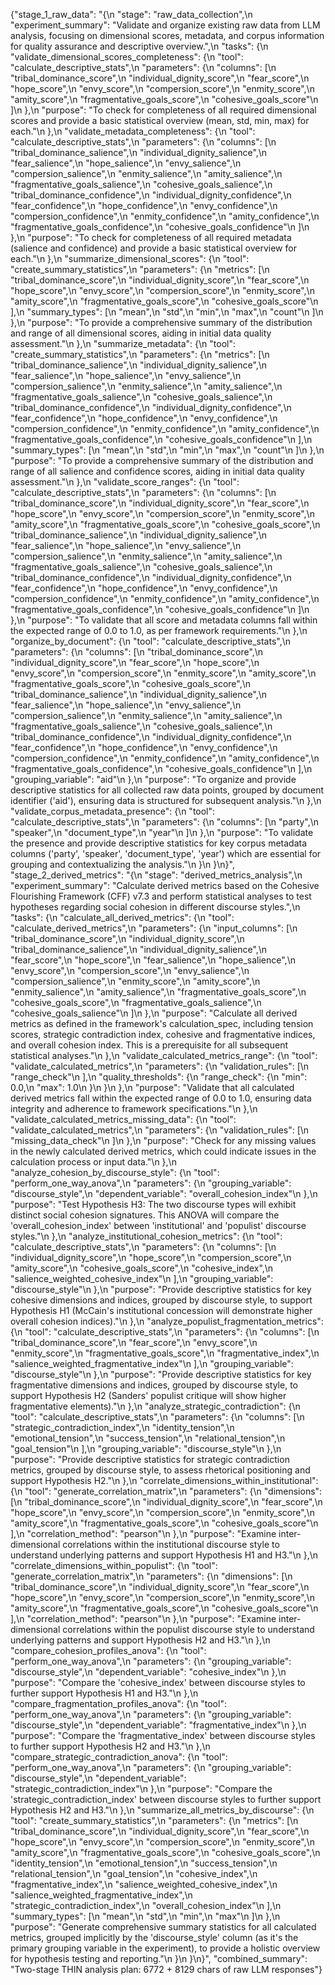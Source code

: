 {"stage_1_raw_data": "{\n  \"stage\": \"raw_data_collection\",\n  \"experiment_summary\": \"Validate and organize existing raw data from LLM analysis, focusing on dimensional scores, metadata, and corpus information for quality assurance and descriptive overview.\",\n  \"tasks\": {\n    \"validate_dimensional_scores_completeness\": {\n      \"tool\": \"calculate_descriptive_stats\",\n      \"parameters\": {\n        \"columns\": [\n          \"tribal_dominance_score\",\n          \"individual_dignity_score\",\n          \"fear_score\",\n          \"hope_score\",\n          \"envy_score\",\n          \"compersion_score\",\n          \"enmity_score\",\n          \"amity_score\",\n          \"fragmentative_goals_score\",\n          \"cohesive_goals_score\"\n        ]\n      },\n      \"purpose\": \"To check for completeness of all required dimensional scores and provide a basic statistical overview (mean, std, min, max) for each.\"\n    },\n    \"validate_metadata_completeness\": {\n      \"tool\": \"calculate_descriptive_stats\",\n      \"parameters\": {\n        \"columns\": [\n          \"tribal_dominance_salience\",\n          \"individual_dignity_salience\",\n          \"fear_salience\",\n          \"hope_salience\",\n          \"envy_salience\",\n          \"compersion_salience\",\n          \"enmity_salience\",\n          \"amity_salience\",\n          \"fragmentative_goals_salience\",\n          \"cohesive_goals_salience\",\n          \"tribal_dominance_confidence\",\n          \"individual_dignity_confidence\",\n          \"fear_confidence\",\n          \"hope_confidence\",\n          \"envy_confidence\",\n          \"compersion_confidence\",\n          \"enmity_confidence\",\n          \"amity_confidence\",\n          \"fragmentative_goals_confidence\",\n          \"cohesive_goals_confidence\"\n        ]\n      },\n      \"purpose\": \"To check for completeness of all required metadata (salience and confidence) and provide a basic statistical overview for each.\"\n    },\n    \"summarize_dimensional_scores\": {\n      \"tool\": \"create_summary_statistics\",\n      \"parameters\": {\n        \"metrics\": [\n          \"tribal_dominance_score\",\n          \"individual_dignity_score\",\n          \"fear_score\",\n          \"hope_score\",\n          \"envy_score\",\n          \"compersion_score\",\n          \"enmity_score\",\n          \"amity_score\",\n          \"fragmentative_goals_score\",\n          \"cohesive_goals_score\"\n        ],\n        \"summary_types\": [\n          \"mean\",\n          \"std\",\n          \"min\",\n          \"max\",\n          \"count\"\n        ]\n      },\n      \"purpose\": \"To provide a comprehensive summary of the distribution and range of all dimensional scores, aiding in initial data quality assessment.\"\n    },\n    \"summarize_metadata\": {\n      \"tool\": \"create_summary_statistics\",\n      \"parameters\": {\n        \"metrics\": [\n          \"tribal_dominance_salience\",\n          \"individual_dignity_salience\",\n          \"fear_salience\",\n          \"hope_salience\",\n          \"envy_salience\",\n          \"compersion_salience\",\n          \"enmity_salience\",\n          \"amity_salience\",\n          \"fragmentative_goals_salience\",\n          \"cohesive_goals_salience\",\n          \"tribal_dominance_confidence\",\n          \"individual_dignity_confidence\",\n          \"fear_confidence\",\n          \"hope_confidence\",\n          \"envy_confidence\",\n          \"compersion_confidence\",\n          \"enmity_confidence\",\n          \"amity_confidence\",\n          \"fragmentative_goals_confidence\",\n          \"cohesive_goals_confidence\"\n        ],\n        \"summary_types\": [\n          \"mean\",\n          \"std\",\n          \"min\",\n          \"max\",\n          \"count\"\n        ]\n      },\n      \"purpose\": \"To provide a comprehensive summary of the distribution and range of all salience and confidence scores, aiding in initial data quality assessment.\"\n    },\n    \"validate_score_ranges\": {\n      \"tool\": \"calculate_descriptive_stats\",\n      \"parameters\": {\n        \"columns\": [\n          \"tribal_dominance_score\",\n          \"individual_dignity_score\",\n          \"fear_score\",\n          \"hope_score\",\n          \"envy_score\",\n          \"compersion_score\",\n          \"enmity_score\",\n          \"amity_score\",\n          \"fragmentative_goals_score\",\n          \"cohesive_goals_score\",\n          \"tribal_dominance_salience\",\n          \"individual_dignity_salience\",\n          \"fear_salience\",\n          \"hope_salience\",\n          \"envy_salience\",\n          \"compersion_salience\",\n          \"enmity_salience\",\n          \"amity_salience\",\n          \"fragmentative_goals_salience\",\n          \"cohesive_goals_salience\",\n          \"tribal_dominance_confidence\",\n          \"individual_dignity_confidence\",\n          \"fear_confidence\",\n          \"hope_confidence\",\n          \"envy_confidence\",\n          \"compersion_confidence\",\n          \"enmity_confidence\",\n          \"amity_confidence\",\n          \"fragmentative_goals_confidence\",\n          \"cohesive_goals_confidence\"\n        ]\n      },\n      \"purpose\": \"To validate that all score and metadata columns fall within the expected range of 0.0 to 1.0, as per framework requirements.\"\n    },\n    \"organize_by_document\": {\n      \"tool\": \"calculate_descriptive_stats\",\n      \"parameters\": {\n        \"columns\": [\n          \"tribal_dominance_score\",\n          \"individual_dignity_score\",\n          \"fear_score\",\n          \"hope_score\",\n          \"envy_score\",\n          \"compersion_score\",\n          \"enmity_score\",\n          \"amity_score\",\n          \"fragmentative_goals_score\",\n          \"cohesive_goals_score\",\n          \"tribal_dominance_salience\",\n          \"individual_dignity_salience\",\n          \"fear_salience\",\n          \"hope_salience\",\n          \"envy_salience\",\n          \"compersion_salience\",\n          \"enmity_salience\",\n          \"amity_salience\",\n          \"fragmentative_goals_salience\",\n          \"cohesive_goals_salience\",\n          \"tribal_dominance_confidence\",\n          \"individual_dignity_confidence\",\n          \"fear_confidence\",\n          \"hope_confidence\",\n          \"envy_confidence\",\n          \"compersion_confidence\",\n          \"enmity_confidence\",\n          \"amity_confidence\",\n          \"fragmentative_goals_confidence\",\n          \"cohesive_goals_confidence\"\n        ],\n        \"grouping_variable\": \"aid\"\n      },\n      \"purpose\": \"To organize and provide descriptive statistics for all collected raw data points, grouped by document identifier ('aid'), ensuring data is structured for subsequent analysis.\"\n    },\n    \"validate_corpus_metadata_presence\": {\n      \"tool\": \"calculate_descriptive_stats\",\n      \"parameters\": {\n        \"columns\": [\n          \"party\",\n          \"speaker\",\n          \"document_type\",\n          \"year\"\n        ]\n      },\n      \"purpose\": \"To validate the presence and provide descriptive statistics for key corpus metadata columns ('party', 'speaker', 'document_type', 'year') which are essential for grouping and contextualizing the analysis.\"\n    }\n  }\n}", "stage_2_derived_metrics": "{\n  \"stage\": \"derived_metrics_analysis\",\n  \"experiment_summary\": \"Calculate derived metrics based on the Cohesive Flourishing Framework (CFF) v7.3 and perform statistical analyses to test hypotheses regarding social cohesion in different discourse styles.\",\n  \"tasks\": {\n    \"calculate_all_derived_metrics\": {\n      \"tool\": \"calculate_derived_metrics\",\n      \"parameters\": {\n        \"input_columns\": [\n          \"tribal_dominance_score\",\n          \"individual_dignity_score\",\n          \"tribal_dominance_salience\",\n          \"individual_dignity_salience\",\n          \"fear_score\",\n          \"hope_score\",\n          \"fear_salience\",\n          \"hope_salience\",\n          \"envy_score\",\n          \"compersion_score\",\n          \"envy_salience\",\n          \"compersion_salience\",\n          \"enmity_score\",\n          \"amity_score\",\n          \"enmity_salience\",\n          \"amity_salience\",\n          \"fragmentative_goals_score\",\n          \"cohesive_goals_score\",\n          \"fragmentative_goals_salience\",\n          \"cohesive_goals_salience\"\n        ]\n      },\n      \"purpose\": \"Calculate all derived metrics as defined in the framework's calculation_spec, including tension scores, strategic contradiction index, cohesive and fragmentative indices, and overall cohesion index. This is a prerequisite for all subsequent statistical analyses.\"\n    },\n    \"validate_calculated_metrics_range\": {\n      \"tool\": \"validate_calculated_metrics\",\n      \"parameters\": {\n        \"validation_rules\": [\n          \"range_check\"\n        ],\n        \"quality_thresholds\": {\n          \"range_check\": {\n            \"min\": 0.0,\n            \"max\": 1.0\n          }\n        }\n      },\n      \"purpose\": \"Validate that all calculated derived metrics fall within the expected range of 0.0 to 1.0, ensuring data integrity and adherence to framework specifications.\"\n    },\n    \"validate_calculated_metrics_missing_data\": {\n      \"tool\": \"validate_calculated_metrics\",\n      \"parameters\": {\n        \"validation_rules\": [\n          \"missing_data_check\"\n        ]\n      },\n      \"purpose\": \"Check for any missing values in the newly calculated derived metrics, which could indicate issues in the calculation process or input data.\"\n    },\n    \"analyze_cohesion_by_discourse_style\": {\n      \"tool\": \"perform_one_way_anova\",\n      \"parameters\": {\n        \"grouping_variable\": \"discourse_style\",\n        \"dependent_variable\": \"overall_cohesion_index\"\n      },\n      \"purpose\": \"Test Hypothesis H3: The two discourse types will exhibit distinct social cohesion signatures. This ANOVA will compare the 'overall_cohesion_index' between 'institutional' and 'populist' discourse styles.\"\n    },\n    \"analyze_institutional_cohesion_metrics\": {\n      \"tool\": \"calculate_descriptive_stats\",\n      \"parameters\": {\n        \"columns\": [\n          \"individual_dignity_score\",\n          \"hope_score\",\n          \"compersion_score\",\n          \"amity_score\",\n          \"cohesive_goals_score\",\n          \"cohesive_index\",\n          \"salience_weighted_cohesive_index\"\n        ],\n        \"grouping_variable\": \"discourse_style\"\n      },\n      \"purpose\": \"Provide descriptive statistics for key cohesive dimensions and indices, grouped by discourse style, to support Hypothesis H1 (McCain's institutional concession will demonstrate higher overall cohesion indices).\"\n    },\n    \"analyze_populist_fragmentation_metrics\": {\n      \"tool\": \"calculate_descriptive_stats\",\n      \"parameters\": {\n        \"columns\": [\n          \"tribal_dominance_score\",\n          \"fear_score\",\n          \"envy_score\",\n          \"enmity_score\",\n          \"fragmentative_goals_score\",\n          \"fragmentative_index\",\n          \"salience_weighted_fragmentative_index\"\n        ],\n        \"grouping_variable\": \"discourse_style\"\n      },\n      \"purpose\": \"Provide descriptive statistics for key fragmentative dimensions and indices, grouped by discourse style, to support Hypothesis H2 (Sanders' populist critique will show higher fragmentative elements).\"\n    },\n    \"analyze_strategic_contradiction\": {\n      \"tool\": \"calculate_descriptive_stats\",\n      \"parameters\": {\n        \"columns\": [\n          \"strategic_contradiction_index\",\n          \"identity_tension\",\n          \"emotional_tension\",\n          \"success_tension\",\n          \"relational_tension\",\n          \"goal_tension\"\n        ],\n        \"grouping_variable\": \"discourse_style\"\n      },\n      \"purpose\": \"Provide descriptive statistics for strategic contradiction metrics, grouped by discourse style, to assess rhetorical positioning and support Hypothesis H2.\"\n    },\n    \"correlate_dimensions_within_institutional\": {\n      \"tool\": \"generate_correlation_matrix\",\n      \"parameters\": {\n        \"dimensions\": [\n          \"tribal_dominance_score\",\n          \"individual_dignity_score\",\n          \"fear_score\",\n          \"hope_score\",\n          \"envy_score\",\n          \"compersion_score\",\n          \"enmity_score\",\n          \"amity_score\",\n          \"fragmentative_goals_score\",\n          \"cohesive_goals_score\"\n        ],\n        \"correlation_method\": \"pearson\"\n      },\n      \"purpose\": \"Examine inter-dimensional correlations within the institutional discourse style to understand underlying patterns and support Hypothesis H1 and H3.\"\n    },\n    \"correlate_dimensions_within_populist\": {\n      \"tool\": \"generate_correlation_matrix\",\n      \"parameters\": {\n        \"dimensions\": [\n          \"tribal_dominance_score\",\n          \"individual_dignity_score\",\n          \"fear_score\",\n          \"hope_score\",\n          \"envy_score\",\n          \"compersion_score\",\n          \"enmity_score\",\n          \"amity_score\",\n          \"fragmentative_goals_score\",\n          \"cohesive_goals_score\"\n        ],\n        \"correlation_method\": \"pearson\"\n      },\n      \"purpose\": \"Examine inter-dimensional correlations within the populist discourse style to understand underlying patterns and support Hypothesis H2 and H3.\"\n    },\n    \"compare_cohesion_profiles_anova\": {\n      \"tool\": \"perform_one_way_anova\",\n      \"parameters\": {\n        \"grouping_variable\": \"discourse_style\",\n        \"dependent_variable\": \"cohesive_index\"\n      },\n      \"purpose\": \"Compare the 'cohesive_index' between discourse styles to further support Hypothesis H1 and H3.\"\n    },\n    \"compare_fragmentation_profiles_anova\": {\n      \"tool\": \"perform_one_way_anova\",\n      \"parameters\": {\n        \"grouping_variable\": \"discourse_style\",\n        \"dependent_variable\": \"fragmentative_index\"\n      },\n      \"purpose\": \"Compare the 'fragmentative_index' between discourse styles to further support Hypothesis H2 and H3.\"\n    },\n    \"compare_strategic_contradiction_anova\": {\n      \"tool\": \"perform_one_way_anova\",\n      \"parameters\": {\n        \"grouping_variable\": \"discourse_style\",\n        \"dependent_variable\": \"strategic_contradiction_index\"\n      },\n      \"purpose\": \"Compare the 'strategic_contradiction_index' between discourse styles to further support Hypothesis H2 and H3.\"\n    },\n    \"summarize_all_metrics_by_discourse\": {\n      \"tool\": \"create_summary_statistics\",\n      \"parameters\": {\n        \"metrics\": [\n          \"tribal_dominance_score\",\n          \"individual_dignity_score\",\n          \"fear_score\",\n          \"hope_score\",\n          \"envy_score\",\n          \"compersion_score\",\n          \"enmity_score\",\n          \"amity_score\",\n          \"fragmentative_goals_score\",\n          \"cohesive_goals_score\",\n          \"identity_tension\",\n          \"emotional_tension\",\n          \"success_tension\",\n          \"relational_tension\",\n          \"goal_tension\",\n          \"cohesive_index\",\n          \"fragmentative_index\",\n          \"salience_weighted_cohesive_index\",\n          \"salience_weighted_fragmentative_index\",\n          \"strategic_contradiction_index\",\n          \"overall_cohesion_index\"\n        ],\n        \"summary_types\": [\n          \"mean\",\n          \"std\",\n          \"min\",\n          \"max\"\n        ]\n      },\n      \"purpose\": \"Generate comprehensive summary statistics for all calculated metrics, grouped implicitly by the 'discourse_style' column (as it's the primary grouping variable in the experiment), to provide a holistic overview for hypothesis testing and reporting.\"\n    }\n  }\n}", "combined_summary": "Two-stage THIN analysis plan: 6772 + 8129 chars of raw LLM responses"}